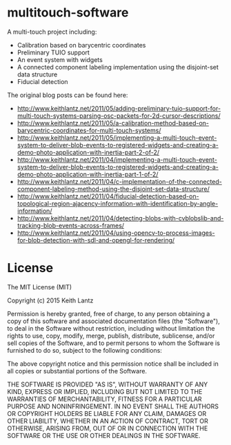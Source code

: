# multitouch-software

A multi-touch project including:
* Calibration based on barycentric coordinates
* Preliminary TUIO support
* An event system with widgets
* A connected component labeling implementation using the disjoint-set data structure
* Fiducial detection

The original blog posts can be found here:
* http://www.keithlantz.net/2011/05/adding-preliminary-tuio-support-for-multi-touch-systems-parsing-osc-packets-for-2d-cursor-descriptions/
* http://www.keithlantz.net/2011/05/a-calibration-method-based-on-barycentric-coordinates-for-multi-touch-systems/
* http://www.keithlantz.net/2011/05/implementing-a-multi-touch-event-system-to-deliver-blob-events-to-registered-widgets-and-creating-a-demo-photo-application-with-inertia-part-2-of-2/
* http://www.keithlantz.net/2011/04/implementing-a-multi-touch-event-system-to-deliver-blob-events-to-registered-widgets-and-creating-a-demo-photo-application-with-inertia-part-1-of-2/
* http://www.keithlantz.net/2011/04/c-implementation-of-the-connected-component-labeling-method-using-the-disjoint-set-data-structure/
* http://www.keithlantz.net/2011/04/fiducial-detection-based-on-topological-region-ajacency-information-with-identification-by-angle-information/
* http://www.keithlantz.net/2011/04/detecting-blobs-with-cvblobslib-and-tracking-blob-events-across-frames/
* http://www.keithlantz.net/2011/04/using-opencv-to-process-images-for-blob-detection-with-sdl-and-opengl-for-rendering/


# License
The MIT License (MIT)

Copyright (c) 2015 Keith Lantz

Permission is hereby granted, free of charge, to any person obtaining a copy of this software and associated documentation files (the "Software"), to deal in the Software without restriction, including without limitation the rights to use, copy, modify, merge, publish, distribute, sublicense, and/or sell copies of the Software, and to permit persons to whom the Software is furnished to do so, subject to the following conditions:

The above copyright notice and this permission notice shall be included in all copies or substantial portions of the Software.

THE SOFTWARE IS PROVIDED "AS IS", WITHOUT WARRANTY OF ANY KIND, EXPRESS OR IMPLIED, INCLUDING BUT NOT LIMITED TO THE WARRANTIES OF MERCHANTABILITY, FITNESS FOR A PARTICULAR PURPOSE AND NONINFRINGEMENT. IN NO EVENT SHALL THE AUTHORS OR COPYRIGHT HOLDERS BE LIABLE FOR ANY CLAIM, DAMAGES OR OTHER LIABILITY, WHETHER IN AN ACTION OF CONTRACT, TORT OR OTHERWISE, ARISING FROM, OUT OF OR IN CONNECTION WITH THE SOFTWARE OR THE USE OR OTHER DEALINGS IN THE SOFTWARE.
